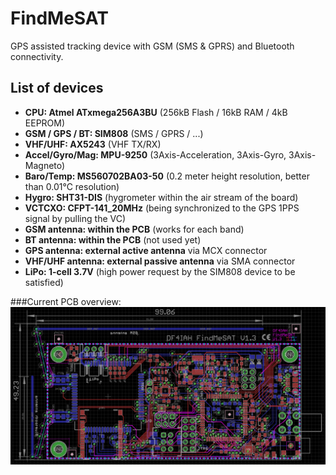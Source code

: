 # FindMeSAT
GPS assisted tracking device with GSM (SMS & GPRS) and Bluetooth connectivity.

## List of devices
* __CPU: Atmel ATxmega256A3BU__ (256kB Flash / 16kB RAM / 4kB EEPROM)
* __GSM / GPS / BT: SIM808__ (SMS / GPRS / ...)
* __VHF/UHF: AX5243__ (VHF TX/RX)
* __Accel/Gyro/Mag: MPU-9250__ (3Axis-Acceleration, 3Axis-Gyro, 3Axis-Magneto)
* __Baro/Temp: MS560702BA03-50__ (0.2 meter height resolution, better than 0.01°C resolution)
* __Hygro: SHT31-DIS__ (hygrometer within the air stream of the board)
* __VCTCXO: CFPT-141_20MHz__ (being synchronized to the GPS 1PPS signal by pulling the VC)
* __GSM antenna: within the PCB__ (works for each band)
* __BT antenna: within the PCB__ (not used yet)
* __GPS antenna: external active antenna__ via MCX connector
* __VHF/UHF antenna: external passive antenna__ via SMA connector
* __LiPo: 1-cell 3.7V__ (high power request by the SIM808 device to be satisfied)

###Current PCB overview:
![current PCB overview](https://raw.githubusercontent.com/DF4IAH/FindMeSAT/master/Docs/64_Redesign_1V3/Placement/2_Eagle-Layout_b.png)
